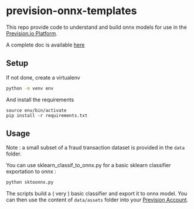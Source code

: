 # prevision-onnx-templates

This repo provide code to understand and build onnx models for use in the [Prevision.io Platform](https://cloud.prevision.io).


A complete doc is available [here](https://previsionio.readthedocs.io/fr/latest/Studio/experiment.html)

## Setup

If not done, create a virtualenv 

```sh
python -m venv env
```

And install the requirements 

``` 
source env/bin/activate
pip install -r requirements.txt
```

## Usage

Note : a small subset of a fraud transaction dataset is provided in the `data` folder.

You can use sklearn_classif_to_onnx.py for a basic sklearn classifier exportation to onnx :

```sh
python sktoonnx.py
``` 

The scripts build a ( very ) basic classifier and export it to onnx model. You can then use the content of `data/assets` folder into your [Prevision Account](https://cloud.prevision.io). 
